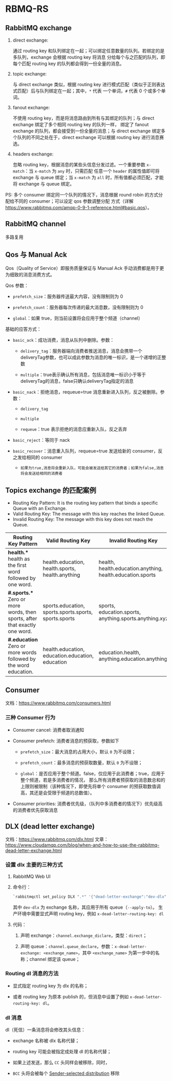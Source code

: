 # RBMQ-RS

## RabbitMQ exchange

1. direct exchange:

    通过 routing key 和队列绑定在一起；可以绑定任意数量的队列。若绑定的是多队列，exchange 会根据 routing key 将消息
    分给每个与之匹配的队列，即每个匹配 routing key 的队列都会得到一份全量的消息。

1. topic exchange:

    与 direct exchange 类似，根据 routing key 进行模式匹配（类似于正则表达式匹配）后与队列绑定在一起；其中，`*` 代表
    一个单词，`#` 代表 0 个或多个单词。

1. fanout exchange:

    不使用 routing key，而是将消息路由到所有与其绑定的队列；与 direct exchange 绑定了多个相同 routing key 的队列一样，
    绑定了 fanout exchange 的队列，都会接受到一份全量的消息；与 direct exchange 绑定多个队列的不同之处在于，direct
    exchange 可以根据 routing key 进行消息赛选。

1. headers exchange:

    忽略 routing key，根据消息的某些头信息分发过滤。一个重要参数 `x-match`：当 `x-match` 为 `any` 时，只需匹配
    任意一个 `header` 的属性值即可将 exchange 与 queue 绑定；当 `x-match` 为 `all` 时，所有值都必须匹配，才能将
    exchange 与 queue 绑定。

PS: 多个 consumer 绑定同一个队列的情况下，消息根据 round robin 的方式分配给不同的 consumer；可以设定 qos 参数调整分配
方式（详解 <https://www.rabbitmq.com/amqp-0-9-1-reference.html#basic.qos>）。

## RabbitMQ channel

多路复用

## Qos 与 Manual Ack

Qos（Quality of Service）即服务质量保证与 Manual Ack 手动消费都是用于更为细致的消息消费方式。

Qos 参数：

- `prefetch_size`：服务器传送最大内容，没有限制则为 0

- `prefetch_count`：服务器每次传递的最大消息数，没有限制则为 0

- `global`：如果 true，则当前设置将会应用于整个频道（channel）

基础的应答方式：

- `basic_ack`：成功消费，消息从队列中删除。参数：

  - `delivery_tag`：服务器端向消费者推送消息，消息会携带一个deliveryTag参数，也可以成此参数为消息的唯一标识，是一个递增的正整数

  - `multiple`：true表示确认所有消息，包括消息唯一标识小于等于deliveryTag的消息，false只确认deliveryTag指定的消息

- `basic_nack`：拒绝消息，requeue=true 消息重新进入队列，反之被删除。参数：

  - `delivery_tag`

  - `multiple`

  - `requeue`：true 表示拒绝的消息应重新入队，反之丢弃

- `basic_reject`：等同于 nack

- `basic_recover`：消息重入队列，requeue=true 发送给新的 consumer，反之发给相同的 consumer

  - `如果为true,消息将会重新入队，可能会被发送给其它的消费者；如果为false,消息将会发送给相同的消费者`

## Topics exchange 的匹配案例

- Routing Key Pattern: It is the routing key pattern that binds a specific Queue with an Exchange.
- Valid Routing Key: The message with this key reaches the linked Queue.
- Invalid Routing Key: The message with this key does not reach the Queue.

|Routing Key Pattern|Valid Routing Key|Invalid Routing Key|
|---|---|---|
|__health.*__ <br/>health as the first word followed by one word.|health.education,<br/>health.sports,<br/>health.anything|health,<br/>health.education.anything,<br/>health.education.sports|
|__#.sports.*__ <br/>Zero or more words, then sports, after that exactly one word.|sports.education,<br/>sports.sports.sports,<br/>sports.sports|sports,<br/>education.sports,<br/>anything.sports.anything.xyz|
|__#.education__ <br/>Zero or more words followed by the word education.|health.education,<br/>education.education,<br/>education|education.health,<br/>anything.education.anything|

## Consumer

文档：<https://www.rabbitmq.com/consumers.html>

### 三种 Consumer 行为

- Consumer cancel: 消费者取消通知

- Consumer prefetch: 消费者消息的预获取，参数如下

  - `prefetch_size`：最大消息的占用大小，默认 `0` 为不设限；

  - `prefetch_count`：最多消息的预获取数量，默认 `0` 为不设限；

  - `global`：是否应用于整个频道。false，仅应用于此消费者；true，应用于整个频道，若是多消费者的情况，
  那么所有消费者预获取的消息数总和的上限则被限制（该种情况下，即使先将单个 consumer 的预获取数值调高，其还是会受限于频道的总数值）。

- Consumer priorities: 消费者优先级，（队列中多消费者的情况下）优先级高的消费者优先获取消息

## DLX (dead letter exchange)

文档：<https://www.rabbitmq.com/dlx.html>
文章：<https://www.cloudamqp.com/blog/when-and-how-to-use-the-rabbitmq-dead-letter-exchange.html>

### 设置 dlx 主要的三种方式

1. RabbitMQ Web UI

1. 命令行：

    ```sh
    `rabbitmqctl set_policy DLX ".*" '{"dead-letter-exchange":"dev-dlx"}' --apply-to queues`
    ```

    其中 `dev-dlx` 为 exchange 名称，其应用于所有 queue（`--apply-to`）。
    生产环境中需要显式声明 routing key，例如 `x-dead-letter-routing-key: dl`

1. 代码：

    1. 声明 exchange：`channel.exchange_diclare`，类型：`direct`；

    1. 声明 queue：`channel.queue_declare`，参数：`x-dead-letter-exchange: <exchange_name>`，其中 `<exchange_name>` 为第一步中的名称；channel 绑定该 queue；

### Routing dl 消息的方法

- 显式指定 routing key 为 dlx 的名称；

- 或者 routing key 为原本 publish 的，但消息中设置了例如 `x-dead-letter-routing-key: dl`。

### dl 消息

dl（死信）一条消息将会修改其头信息：

- exchange 名称被 dlx 名称代替；

- routing key 可能会被指定成处理 dl 的名称代替；

- 如果上述发送，那么 `CC` 头同样会被移除，同时，

- `BCC` 头将会被每个 [Sender-selected distribution](https://www.rabbitmq.com/sender-selected.html) 移除
